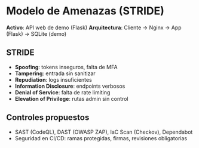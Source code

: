 # Modelo de Amenazas (STRIDE)

**Activo**: API web de demo (Flask)
**Arquitectura**: Cliente → Nginx → App (Flask) → SQLite (demo)

## STRIDE
- **Spoofing**: tokens inseguros, falta de MFA
- **Tampering**: entrada sin sanitizar
- **Repudiation**: logs insuficientes
- **Information Disclosure**: endpoints verbosos
- **Denial of Service**: falta de rate limiting
- **Elevation of Privilege**: rutas admin sin control

## Controles propuestos
- SAST (CodeQL), DAST (OWASP ZAP), IaC Scan (Checkov), Dependabot
- Seguridad en CI/CD: ramas protegidas, firmas, revisiones obligatorias
